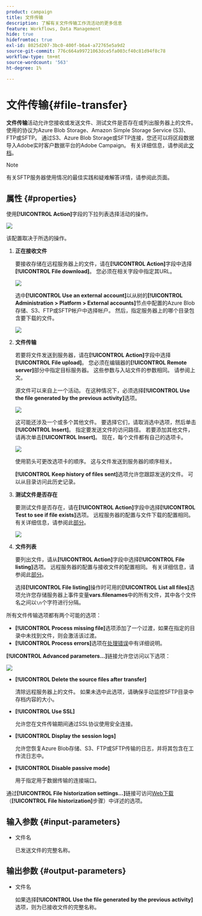 ```yaml
---
product: campaign
title: 文件传输
description: 了解有关文件传输工作流活动的更多信息
feature: Workflows, Data Management
hide: true
hidefromtoc: true
exl-id: 8025d207-3bc0-400f-b6a4-a72765e5a9d2
source-git-commit: 776c664a99721063dce5fa003cf40c81d94f8c78
workflow-type: tm+mt
source-wordcount: '563'
ht-degree: 1%

---
```


# 文件传输{#file-transfer}



**文件传输**活动允许您接收或发送文件、测试文件是否存在或列出服务器上的文件。 使用的协议为Azure Blob Storage、Amazon Simple Storage Service (S3)、FTP或SFTP。
通过S3、Azure Blob Storage或SFTP连接，您还可以将区段数据导入Adobe实时客户数据平台的Adobe Campaign。 有关详细信息，请参阅此[文档](https://experienceleague.adobe.com/docs/experience-platform/destinations/catalog/email-marketing/adobe-campaign.html)。

>[!NOTE]
>
>有关SFTP服务器使用情况的最佳实践和疑难解答详情，请参阅此页面[](../../platform/using/sftp-server-usage.md)。

## 属性 {#properties}

使用&#x200B;**[!UICONTROL Action]**&#x200B;字段的下拉列表选择活动的操作。

![](assets/file_transfert_action.png)

该配置取决于所选的操作。

1. **正在接收文件**

   要接收存储在远程服务器上的文件，请在&#x200B;**[!UICONTROL Action]**&#x200B;字段中选择&#x200B;**[!UICONTROL File download]**。 您必须在相关字段中指定其URL。

   ![](assets/file_transfert_edit.png)

   选中&#x200B;**[!UICONTROL Use an external account]**&#x200B;以从树的&#x200B;**[!UICONTROL Administration > Platform > External accounts]**&#x200B;节点中配置的Azure Blob存储、S3、FTP或SFTP帐户中选择帐户。 然后，指定服务器上的哪个目录包含要下载的文件。

   ![](assets/file_transfert_edit_external.png)

1. **文件传输**

   若要将文件发送到服务器，请在&#x200B;**[!UICONTROL Action]**&#x200B;字段中选择&#x200B;**[!UICONTROL File upload]**。 您必须在编辑器的&#x200B;**[!UICONTROL Remote server]**&#x200B;部分中指定目标服务器。 这些参数与入站文件的参数相同。 请参阅上文。

   源文件可以来自上一个活动。 在这种情况下，必须选择&#x200B;**[!UICONTROL Use the file generated by the previous activity]**&#x200B;选项。

   ![](assets/file_transfert_edit_send.png)

   这可能还涉及一个或多个其他文件。 要选择它们，请取消选中选项，然后单击&#x200B;**[!UICONTROL Insert]**。 指定要发送文件的访问路径。 若要添加其他文件，请再次单击&#x200B;**[!UICONTROL Insert]**。 现在，每个文件都有自己的选项卡。

   ![](assets/file_transfert_source.png)

   使用箭头可更改选项卡的顺序。 这与文件发送到服务器的顺序相关。

   **[!UICONTROL Keep history of files sent]**&#x200B;选项允许您跟踪发送的文件。 可以从目录访问此历史记录。

1. **测试文件是否存在**

   要测试文件是否存在，请在&#x200B;**[!UICONTROL Action]**&#x200B;字段中选择&#x200B;**[!UICONTROL Test to see if file exists]**&#x200B;选项。 远程服务器的配置与文件下载的配置相同。 有关详细信息，请参阅此[部分](#properties)。

   ![](assets/file_transfert_edit_test.png)

1. **文件列表**

   要列出文件，请从&#x200B;**[!UICONTROL Action]**&#x200B;字段中选择&#x200B;**[!UICONTROL File listing]**&#x200B;选项。 远程服务器的配置与接收文件的配置相同。 有关详细信息，请参阅此[部分](#properties)。

   选择&#x200B;**[!UICONTROL File listing]**&#x200B;操作时可用的&#x200B;**[!UICONTROL List all files]**&#x200B;选项允许您存储服务器上事件变量&#x200B;**vars.filenames**&#x200B;中的所有文件，其中各个文件名之间以`\n`个字符进行分隔。

所有文件传输选项都有两个可能的选项：

* **[!UICONTROL Process missing file]**&#x200B;选项添加了一个过渡，如果在指定的目录中未找到文件，则会激活该过渡。
* **[!UICONTROL Process errors]**&#x200B;选项在[处理错误](monitoring-workflow-execution.md#processing-errors)中有详细说明。

**[!UICONTROL Advanced parameters...]**&#x200B;链接允许您访问以下选项：

![](assets/file_transfert_advanced.png)

* **[!UICONTROL Delete the source files after transfer]**

  清除远程服务器上的文件。 如果未选中此选项，请确保手动监控SFTP目录中存档内容的大小。

* **[!UICONTROL Use SSL]**

  允许您在文件传输期间通过SSL协议使用安全连接。

* **[!UICONTROL Display the session logs]**

  允许您恢复Azure Blob存储、S3、FTP或SFTP传输的日志，并将其包含在工作流日志中。

* **[!UICONTROL Disable passive mode]**

  用于指定用于数据传输的连接端口。

通过&#x200B;**[!UICONTROL File historization settings...]**&#x200B;链接可访问[Web下载](web-download.md) （**[!UICONTROL File historization]**&#x200B;步骤）中详述的选项。

## 输入参数 {#input-parameters}

* 文件名

  已发送文件的完整名称。

## 输出参数 {#output-parameters}

* 文件名

  如果选择&#x200B;**[!UICONTROL Use the file generated by the previous activity]**&#x200B;选项，则为已接收文件的完整名称。

